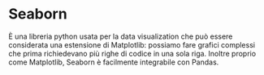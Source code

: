 # Seaborn

È una libreria python usata per la data visualization che può essere considerata una estensione di Matplotlib: possiamo fare grafici complessi che prima richiedevano più righe di codice in una sola riga. Inoltre proprio come Matplotlib, Seaborn è facilmente integrabile con Pandas.